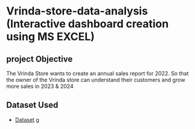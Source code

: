 # Vrinda-store-data-analysis (Interactive dashboard creation using MS EXCEL)
## project Objective
The Vrinda Store wants to create an annual sales report for 2022. So that the owner of the Vrinda store can understand their customers and grow more sales in 2023 & 2024

## Dataset Used
- <a href ="C:\Data Analytics\Vrinda_store_data.xlsx">Dataset</a>
g
